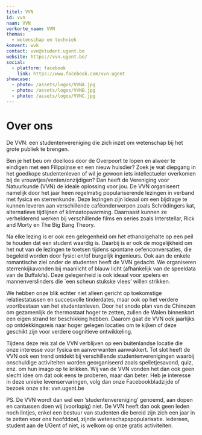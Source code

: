 ```yaml
---
titel: VVN
id: vvn
naam: VVN
verkorte_naam: VVN
themas:
  - wetenschap en techniek
konvent: wvk
contact: vvn@student.ugent.be
website: https://vvn.ugent.be/
social:
  - platform: facebook
    link: https://www.facebook.com/vvn.ugent
showcase:
  - photo: /assets/logos/VVNA.jpg
  - photo: /assets/logos/VVNB.jpg
  - photo: /assets/logos/VVNC.jpg
---
```


# Over ons
De VVN: een studentenvereniging die zich inzet om wetenschap bij het grote publiek te brengen.

Ben je het beu om doelloos door de Overpoort te lopen en alweer te eindigen met een Filippijnse en een nieuw huisdier? Zoek je wat diepgang in het goedkope studentenleven of wil je gewoon iets intellectueler overkomen bij de vrouwtjes/venten/onzijdigen? Dan heeft de Vereniging voor Natuurkunde (VVN) de ideale oplossing voor jou. De VVN organiseert namelijk door het jaar heen regelmatig populariserende lezingen in verband met fysica en sterrenkunde. Deze lezingen zijn ideaal om een bijdrage te kunnen leveren aan verschillende caféonderwerpen zoals Schrödingers kat, alternatieve tijdlijnen of klimaatopwarming. Daarnaast kunnen ze verhelderend werken bij verschillende films en series zoals Interstellar, Rick and Morty en The Big Bang Theory.

Na elke lezing is er ook een gelegenheid om het ethanolgehalte op een peil te houden dat een student waardig is. Daarbij is er ook de mogelijkheid om het nut van de lezingen te toetsen tijdens spontane oefenconversaties, die begeleid worden door fysici en/of burgelijk ingenieurs. Ook aan de enkele romantische ziel onder de studenten heeft de VVN gedacht. We organiseren sterrenkijkavonden bij maanlicht of blauw licht (afhankelijk van de speeldata van de Buffalo’s). Deze gelegenheid is ook ideaal voor spelers en mannenverslinders die `een scheun stukske vlees’ willen strikken.

We hebben onze blik echter niet alleen gericht op toekomstige relatiestatussen en succesvolle tinderdates, maar ook op het verdere voortbestaan van het studentenleven. Door het snode plan van de Chinezen om gezamenlijk de thermostaat hoger te zetten, zullen de Walen binnenkort een eigen strand ter beschikking hebben. Daarom gaat de VVN ook jaarlijks op ontdekkingsreis naar hoger gelegen locaties om te kijken of deze geschikt zijn voor verdere cognitieve ontwikkeling.

Tijdens deze reis zal de VVN verblijven op een buitenlandse locatie die onze interesse voor fysica en aanverwanten aanwakkert. Tot slot heeft de VVN ook een trend ontdekt bij verschillende studentenverenigingen waarbij onschuldige activiteiten worden georganiseerd zoals spelletjesavond, quiz, enz. om hun imago op te krikken. Wij van de VVN vonden het dan ook geen slecht idee om dat ook eens te proberen, maar dan beter. Heb je interesse in deze unieke levenservaringen, volg dan onze Facebookbladzijde of bezoek onze site: vvn.ugent.be

PS. De VVN wordt dan wel een ‘studentenvereniging’ genoemd, aan dopen en cantussen doen wij (voorlopig) niet. De VVN heeft dan ook geen leden noch lintjes, enkel een bestuur van studenten die bereid zijn zich een jaar in te zetten voor ons hoofddoel, zijnde wetenschapspopularisatie. Iedereen, student aan de UGent of niet, is welkom op onze gratis activiteiten.
